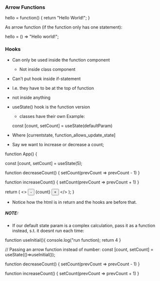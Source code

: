 ### Arrow Functions
hello = function() {
    return "Hello World!";
}

As arrow function (if the function only has one statement):

hello = () => "Hello world!";


### Hooks
- Can only be used inside the function component
    - Not inside class component
- Can't put hook inside if-statement
- I.e. they have to be at the top of function
- not inside anything
- useState() hook is the function version
    - classes have their own
Example:

    const [count, setCount] = useState(defaultParam)

- Where [currentstate, function_allows_update_state]
- Say we want to increase or decrease a count;

function App() {

  const [count, setCount] = useState(5);

  function decreaseCount() {
    setCount(prevCount => prevCount - 1)
  }
  
  function increaseCount() {
    setCount(prevCount => prevCount + 1)
  }

  return (
    <>
    <button onClick={decreaseCount}> - </button>
    <span>{count}</span>
    <button onClick={increaseCount}> + </button>
    </>
  );
}
- Notice how the html is in return and the hooks are before that.

##### NOTE:
- If our default state param is a complex calculation,
  pass it as a function instead, s.t. it doesnt run each time:


function useInitial(){
    console.log("run function);
    return 4
}

// Passing an arrow function instead of number:
const [count, setCount] = useState(()=>useInitial());


function decreaseCount() {
setCount(prevCount => prevCount - 1)
}

function increaseCount() {
setCount(prevCount => prevCount + 1)
}
